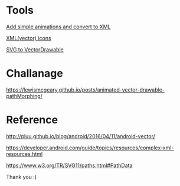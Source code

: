 # Tools
<a href="https://romannurik.github.io/AndroidIconAnimator/">Add simple animations and convert to XML</a>

<a href="https://developer.android.com/studio/write/vector-asset-studio.html#running">XML(vector) icons</a>

<a href="http://inloop.github.io/svg2android/">SVG to VectorDrawable</a>

# Challanage
https://lewismcgeary.github.io/posts/animated-vector-drawable-pathMorphing/

# Reference
http://pluu.github.io/blog/android/2016/04/11/android-vector/

https://developer.android.com/guide/topics/resources/complex-xml-resources.html

https://www.w3.org/TR/SVG11/paths.html#PathData

Thank you :)
